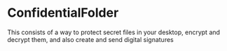 # ConfidentialFolder
This consists of a way to protect secret files in your desktop, encrypt and decrypt them, and also create and send digital signatures 
